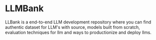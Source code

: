 # LLMBank
LLBank is a end-to-end LLM development repository where you can find authentic dataset for LLM's with source, models built from scratch, evaluation techniques for llm and ways to productionize and deploy llms.
